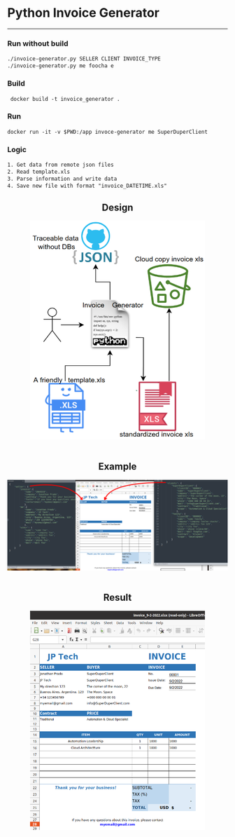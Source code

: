 # Python Invoice Generator

<hr>

### Run without build
    ./invoice-generator.py SELLER CLIENT INVOICE_TYPE
    ./invoice-generator.py me foocha e

### Build 
     docker build -t invoice_generator .     

### Run
    docker run -it -v $PWD:/app invoce-generator me SuperDuperClient


### Logic
    1. Get data from remote json files
    2. Read template.xls 
    3. Parse information and write data
    4. Save new file with format "invoice_DATETIME.xls"     




<div align="center">
    <h2>Design</h2>
    <img src="design.png" width="400" height="500">
</div>

<br>

<div align="center">
     <h2>Example</h2>
    <img src="example.png">
</div>

<br>

<div align="center">
     <h2>Result</h2>
   <img src="invoice-generated.png" width="400" height="500">
</div>
    
